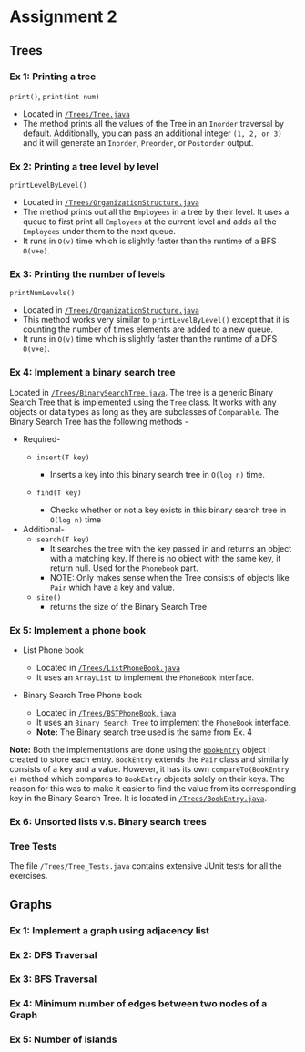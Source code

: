 # Assignment 2

## Trees

### Ex 1: Printing a tree
`print()`, `print(int num)`
- Located in [`/Trees/Tree.java`](https://github.com/ubercareerprep2019/Uber-Career-Prep-Homework-Nilay/blob/master/Assignment-2/Trees/Tree.java)
- The method prints all the values of the Tree in an `Inorder` traversal by default. Additionally, you can pass an additional integer `(1, 2, or 3)` and it will generate an `Inorder`, `Preorder`, or `Postorder` output.

### Ex 2: Printing a tree level by level 
`printLevelByLevel()`
- Located in [`/Trees/OrganizationStructure.java`](https://github.com/ubercareerprep2019/Uber-Career-Prep-Homework-Nilay/blob/master/Assignment-2/Trees/OrganizationStructure.java)
- The method prints out all the `Employees` in a tree by their level. It uses a queue to first print all `Employees` at the current level and adds all the `Employees` under them to the next queue.
- It runs in `O(v)` time which is slightly faster than the runtime of a BFS `O(v+e)`.

### Ex 3: Printing the number of levels
`printNumLevels()`
- Located in [`/Trees/OrganizationStructure.java`](https://github.com/ubercareerprep2019/Uber-Career-Prep-Homework-Nilay/blob/master/Assignment-2/Trees/OrganizationStructure.java)
- This method works very similar to `printLevelByLevel()` except that it is counting the number of times elements are added to a new queue.
- It runs in `O(v)` time which is slightly faster than the runtime of a DFS `O(v+e)`.

### Ex 4: Implement a binary search tree
Located in [`/Trees/BinarySearchTree.java`](https://github.com/ubercareerprep2019/Uber-Career-Prep-Homework-Nilay/blob/master/Assignment-2/Trees/BinarySearchTree.java).
The tree is a generic Binary Search Tree that is implemented using the `Tree` class. It works with any objects or data types as long as they are subclasses of `Comparable`. The Binary Search Tree has the following methods -
- Required-
  - `insert(T key)`
    - Inserts a key into this binary search tree in `O(log n)` time.

  - `find(T key)`
    - Checks whether or not a key exists in this binary search tree in `O(log n)` time
- Additional-
  - `search(T key)`
    - It searches the tree with the key passed in and returns an object with a matching key. If there is no object with the same key, it return null. Used for the `Phonebook` part.
    - NOTE: Only makes sense when the Tree consists of objects like `Pair` which have a key and value.
  - `size()`
    - returns the size of the Binary Search Tree

### Ex 5: Implement a phone book
- List Phone book
  - Located in [`/Trees/ListPhoneBook.java`](https://github.com/ubercareerprep2019/Uber-Career-Prep-Homework-Nilay/blob/master/Assignment-2/Trees/ListPhoneBook.java)
  - It uses an `ArrayList` to implement the `PhoneBook` interface.
  
- Binary Search Tree Phone book
  - Located in [`/Trees/BSTPhoneBook.java`](https://github.com/ubercareerprep2019/Uber-Career-Prep-Homework-Nilay/blob/master/Assignment-2/Trees/BSTPhoneBook.java)
  - It uses an `Binary Search Tree` to implement the `PhoneBook` interface.
  - **Note:** The Binary search tree used is the same from Ex. 4

**Note:** Both the implementations are done using the [`BookEntry`](https://github.com/ubercareerprep2019/Uber-Career-Prep-Homework-Nilay/blob/master/Assignment-2/Trees/BookEntry.java) object I created to store each entry. `BookEntry` extends the `Pair` class and similarly consists of a key and a value. However, it has its own `compareTo(BookEntry e)` method which compares to `BookEntry` objects solely on their keys. The reason for this was to make it easier to find the value from its corresponding key in the Binary Search Tree. It is located in [`/Trees/BookEntry.java`](https://github.com/ubercareerprep2019/Uber-Career-Prep-Homework-Nilay/blob/master/Assignment-2/Trees/BookEntry.java).

### Ex 6: Unsorted lists v.s. Binary search trees

### Tree Tests
The file `/Trees/Tree_Tests.java` contains extensive JUnit tests for all the exercises.

## Graphs

### Ex 1: Implement a graph using adjacency list

### Ex 2: DFS Traversal

### Ex 3: BFS Traversal

### Ex 4: Minimum number of edges between two nodes of a Graph

### Ex 5: Number of islands
